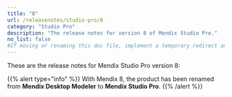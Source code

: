 ```yaml
---
title: "8"
url: /releasenotes/studio-pro/8
category: "Studio Pro"
description: "The release notes for version 8 of Mendix Studio Pro."
no_list: false
#If moving or renaming this doc file, implement a temporary redirect and let the respective team know they should update the URL in the product. See Mapping to Products for more details.
---
```


These are the release notes for Mendix Studio Pro version 8:

{{% alert type="info" %}}
With Mendix 8, the product has been renamed from **Mendix Desktop Modeler** to **Mendix Studio Pro**.
{{% /alert %}}